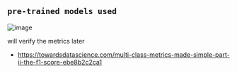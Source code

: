 ## ``pre-trained models used``
![image](https://user-images.githubusercontent.com/59027621/205045598-a598e2f5-092a-41de-baf7-331412923a66.png)

will verify the metrics later
- https://towardsdatascience.com/multi-class-metrics-made-simple-part-ii-the-f1-score-ebe8b2c2ca1
